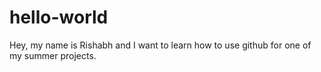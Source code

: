 # hello-world

Hey, my name is Rishabh and I want to learn how to use github for one of my summer projects.
